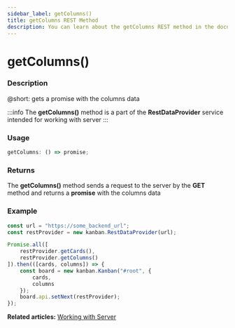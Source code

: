 ```yaml
---
sidebar_label: getColumns()
title: getColumns REST Method
description: You can learn about the getColumns REST method in the documentation of the DHTMLX JavaScript Kanban library. Browse developer guides and API reference, try out code examples and live demos, and download a free 30-day evaluation version of DHTMLX Kanban.
---
```


# getColumns()

### Description

@short: gets a promise with the columns data

:::info
The **getColumns()** method is a part of the **RestDataProvider** service intended for working with server
:::

### Usage

~~~jsx {}
getColumns: () => promise;
~~~

### Returns

The **getColumns()** method sends a request to the server by the **GET** method and returns a **promise** with the columns data

### Example

~~~jsx {2,6}
const url = "https://some_backend_url";
const restProvider = new kanban.RestDataProvider(url);

Promise.all([
	restProvider.getCards(),
	restProvider.getColumns()
]).then(([cards, columns]) => {
	const board = new kanban.Kanban("#root", {
		cards,
		columns
	});
	board.api.setNext(restProvider);
});
~~~

**Related articles:** [Working with Server](../../../guides/working_with_server)

